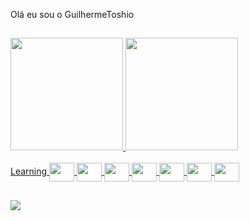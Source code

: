 Olá eu sou o GuilhermeToshio

 ##

<div>
  <a href="https://github.com/GuilhermeToshio">
  <img height="180em" src="https://github-readme-stats.vercel.app/api?username=guilhermetoshio&show_icons=true&theme=dark&include_all_commits=true&count_private=true"/>
  <img height="180em" src="https://github-readme-stats.vercel.app/api/top-langs/?username=guilhermetoshio&layout=compact&langs_count=7&theme=dark"/>
</div>
  <div style="display: inline_block"><br>
   Learning <img align="center" height="30" width="40" src="https://cdn.jsdelivr.net/gh/devicons/devicon/icons/c/c-original.svg" />
              <img align="center" height="30" width="40" src="https://cdn.jsdelivr.net/gh/devicons/devicon/icons/cplusplus/cplusplus-original.svg" />
              <img align="center" height="30" width="40" src="https://cdn.jsdelivr.net/gh/devicons/devicon/icons/csharp/csharp-original.svg" />
              <img align="center" height="30" width="40" src="https://cdn.jsdelivr.net/gh/devicons/devicon/icons/python/python-original.svg" />
              <img align="center" height="30" width="40" src="https://cdn.jsdelivr.net/gh/devicons/devicon/icons/css3/css3-original.svg" />
              <img align="center" height="30" width="40" src="https://cdn.jsdelivr.net/gh/devicons/devicon/icons/html5/html5-original.svg" />
              <img align="center" height="30" width="40" src="https://cdn.jsdelivr.net/gh/devicons/devicon/icons/javascript/javascript-original.svg" />
</div>
  
  ##
  
<div>
 <a href="https://www.linkedin.com/in/guilherme-iita-2b27231aa/" target="_blank"><img src="https://img.shields.io/badge/LinkedIn-0077B5?style=for-the-badge&logo=linkedin&logoColor=white" target="_blank"></a>         
</div>

